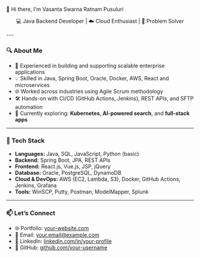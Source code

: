 👋 Hi there, I'm Vasanta Swarna Ratnam Pusuluri
  <p align="center">
  💻 Java Backend Developer | ☁️ Cloud Enthusiast | 🚀 Problem Solver
</p>
---

### 🔍 About Me

- 💼 Experienced in building and supporting scalable enterprise applications
- 💡 Skilled in Java, Spring Boot, Oracle, Docker, AWS, React and microservices
- 🌐 Worked across industries using Agile Scrum methodology
- 🛠️ Hands-on with CI/CD (GitHub Actions, Jenkins), REST APIs, and SFTP automation
- 🌱 Currently exploring: **Kubernetes**, **AI-powered search**, and **full-stack apps**

---

### 🧰 Tech Stack

- **Languages:** Java, SQL, JavaScript, Python (basic)
- **Backend:** Spring Boot, JPA, REST APIs
- **Frontend:** React.js, Vue.js, JSP, jQuery
- **Database:** Oracle, PostgreSQL, DynamoDB
- **Cloud & DevOps:** AWS (EC2, Lambda, S3), Docker, GitHub Actions, Jenkins, Grafana
- **Tools:** WinSCP, Putty, Postman, ModelMapper, Splunk

---

### 📫 Let’s Connect

- 🌐 Portfolio: [your-website.com](https://your-website.com)
- 📧 Email: your.email@example.com
- 💼 LinkedIn: [linkedin.com/in/your-profile](https://linkedin.com/in/your-profile)
- 🔗 GitHub: [github.com/your-username](https://github.com/your-username)
